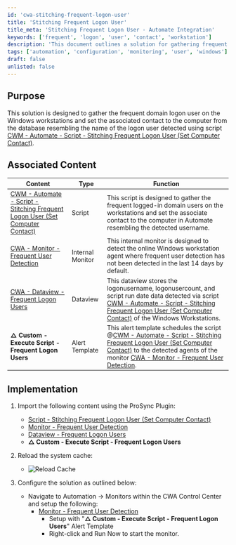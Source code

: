 ```yaml
---
id: 'cwa-stitching-frequent-logon-user'
title: 'Stitching Frequent Logon User'
title_meta: 'Stitching Frequent Logon User - Automate Integration'
keywords: ['frequent', 'logon', 'user', 'contact', 'workstation']
description: 'This document outlines a solution for gathering frequent domain logon users on Windows workstations and setting the associated contact in ConnectWise Automate. It includes implementation steps and associated content such as scripts and monitors for effective user detection.'
tags: ['automation', 'configuration', 'monitoring', 'user', 'windows']
draft: false
unlisted: false
---
```

## Purpose

This solution is designed to gather the frequent domain logon user on the Windows workstations and set the associated contact to the computer from the database resembling the name of the logon user detected using script [CWM - Automate - Script - Stitching Frequent Logon User (Set Computer Contact)](https://proval.itglue.com/DOC-5078775-16300164).

## Associated Content

| Content                                                                                      | Type            | Function                                                                                                                                                                                                                      |
|----------------------------------------------------------------------------------------------|-----------------|-------------------------------------------------------------------------------------------------------------------------------------------------------------------------------------------------------------------------------|
| [CWM - Automate - Script - Stitching Frequent Logon User (Set Computer Contact)](https://proval.itglue.com/DOC-5078775-16300164) | Script          | This script is designed to gather the frequent logged-in domain users on the workstations and set the associate contact to the computer in Automate resembling the detected username.                                        |
| [CWA - Monitor - Frequent User Detection](https://proval.itglue.com/DOC-5078775-16300890) | Internal Monitor | This internal monitor is designed to detect the online Windows workstation agent where frequent user detection has not been detected in the last 14 days by default.                                                            |
| [CWA - Dataview - Frequent Logon Users](https://proval.itglue.com/DOC-5078775-16300163)   | Dataview        | This dataview stores the logonusername, logonusercount, and script run date data detected via script [CWM - Automate - Script - Stitching Frequent Logon User (Set Computer Contact)](https://proval.itglue.com/DOC-5078775-16300164) of the Windows Workstations. |
| **△ Custom - Execute Script - Frequent Logon Users**                                        | Alert Template   | This alert template schedules the script @[CWM - Automate - Script - Stitching Frequent Logon User (Set Computer Contact)](https://proval.itglue.com/DOC-5078775-16300164) to the detected agents of the monitor [CWA - Monitor - Frequent User Detection](https://proval.itglue.com/DOC-5078775-16300890). |

## Implementation

1. Import the following content using the ProSync Plugin:
   - [Script - Stitching Frequent Logon User (Set Computer Contact)](https://proval.itglue.com/DOC-5078775-16300164)
   - [Monitor - Frequent User Detection](https://proval.itglue.com/DOC-5078775-16300890)
   - [Dataview - Frequent Logon Users](https://proval.itglue.com/DOC-5078775-16300163)
   - **△ Custom - Execute Script - Frequent Logon Users**

2. Reload the system cache:
   - ![Reload Cache](..\..\static\img\Frequent-Logon-User-Detection-and-Set-Computer-Contact\image_1.png)

3. Configure the solution as outlined below:
   - Navigate to Automation → Monitors within the CWA Control Center and setup the following:
     - [Monitor - Frequent User Detection](https://proval.itglue.com/DOC-5078775-16300890)
       - Setup with "**△ Custom - Execute Script - Frequent Logon Users**" Alert Template
       - Right-click and Run Now to start the monitor.


